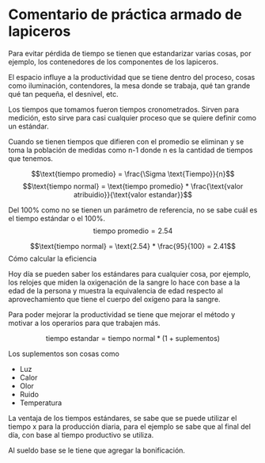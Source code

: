 # Comentario de práctica armado de lapiceros
Para evitar pérdida de tiempo se tienen que estandarizar varias cosas, por ejemplo, los contenedores de los componentes de los lapiceros.

El espacio influye a la productividad que se tiene dentro del proceso, cosas como iluminación, contendores, la mesa donde se trabaja, qué tan grande qué tan pequeña, el desnivel, etc.

Los tiempos que tomamos fueron tiempos cronometrados. Sirven para medición, esto sirve para casi cualquier proceso que se quiere definir como un estándar.

Cuando se tienen tiempos que difieren con el promedio se eliminan y se toma la población de medidas como n-1 donde n es la cantidad de tiempos que tenemos.

$$\text{tiempo promedio} = \frac{\Sigma \text{Tiempo}}{n}$$
$$\text{tiempo normal} = \text{tiempo promedio} * \frac{\text{valor atribuidio}}{\text{valor estandar}}$$

Del 100% como no se tienen un parámetro de referencia, no se sabe cuál es el tiempo estándar o el 100%.
$$\text{tiempo promedio} = 2.54$$

$$\text{tiempo normal} = \text{2.54} * \frac{95}{100} = 2.41$$
Cómo calcular la eficiencia

Hoy día se pueden saber los estándares para cualquier cosa, por ejemplo, los relojes que miden la oxigenación de la sangre lo hace con base a la edad de la persona y muestra la equivalencia de edad respecto al aprovechamiento que tiene el cuerpo del oxígeno para la sangre.

Para poder mejorar la productividad se tiene que mejorar el método y motivar a los operarios para que trabajen más.

$$ \text{tiempo estandar} = \text{tiempo normal} * (1 + \text{suplementos}) $$

Los suplementos son cosas como
- Luz
- Calor
- Olor
- Ruido
- Temperatura

La ventaja de los tiempos estándares, se sabe que se puede utilizar el tiempo x para la producción diaria, para el ejemplo se sabe que al final del día, con base al tiempo productivo se utiliza.

Al sueldo base se le tiene que agregar la bonificación.


